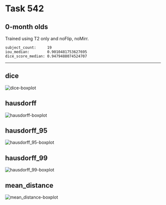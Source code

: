 Task 542
========

0-month olds
------------

Trained using T2 only and noFlip, noMirr.
```
subject_count:     19
iou_median:        0.9010481753627695
dice_score_median: 0.9479488074524707
```
---

dice
----
![dice-boxplot](./img/catplot/dice.png)

hausdorff
---------
![hausdorff-boxplot](img/catplot/hausdorff.png)

hausdorff_95
------------
![hausdorff_95-boxplot](img/catplot/hausdorff_95.png)

hausdorff_99
------------
![hausdorff_99-boxplot](img/catplot/hausdorff_99.png)

mean_distance
-------------
![mean_distance-boxplot](img/catplot/mean_distance.png)
